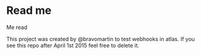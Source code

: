 # Read me
Me read

This project was created by @bravomartin to test webhooks in atlas. 
If you see this repo after April 1st 2015 feel free to delete it.
